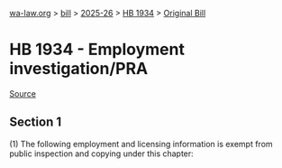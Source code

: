 [wa-law.org](/) > [bill](/bill/) > [2025-26](/bill/2025-26/) > [HB 1934](/bill/2025-26/hb/1934/) > [Original Bill](/bill/2025-26/hb/1934/1/)

# HB 1934 - Employment investigation/PRA

[Source](http://lawfilesext.leg.wa.gov/biennium/2025-26/Pdf/Bills/House%20Bills/1934.pdf)

## Section 1
(1) The following employment and licensing information is exempt from public inspection and copying under this chapter:
